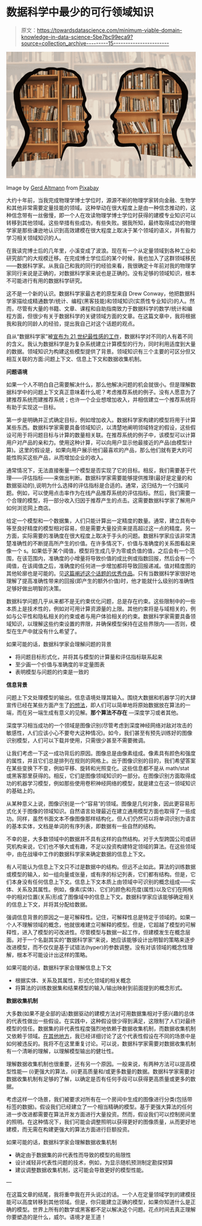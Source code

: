 # 数据科学中最少的可行领域知识

> 原文：<https://towardsdatascience.com/minimum-viable-domain-knowledge-in-data-science-5be7bc99eca9?source=collection_archive---------15----------------------->

![](img/75d6099745f6fc4151c2ad27b3961d4e.png)

Image by [Gerd Altmann](https://pixabay.com/users/geralt-9301/?utm_source=link-attribution&utm_medium=referral&utm_campaign=image&utm_content=1632912) from [Pixabay](https://pixabay.com/?utm_source=link-attribution&utm_medium=referral&utm_campaign=image&utm_content=1632912)

大约十年前，当我完成物理学博士学位时，源源不断的物理学家转向金融、生物学和其他非常需要定量技能的领域。这种举动在很大程度上是由一种信念推动的，这种信念带有一丝傲慢，即一个人在攻读物理学博士学位时获得的建模专业知识可以转移到其他领域。这些举措有些成功，有些失败。据我所知，最终取得成功的物理学家是那些谦逊地认识到高效建模在很大程度上取决于某个领域的语义，并有毅力学习相关领域知识的人。

在我读完博士后的几年里，小溪变成了波浪。现在有一个从定量领域到各种工业和研究部门的大规模迁移。在完成博士学位后的某个时候，我也加入了这群领域移民——数据科学家。从我自己和我的同行的经验来看，我很确定十年前对我的物理学家同行来说是正确的，对数据科学家来说也是正确的。没有足够的领域知识，根本不可能进行有用的数据科学研究。

这不是一个新的认识。数据科学家最古老的原型来自 Drew Conway，他把数据科学家描绘成精通数学/统计、编程(黑客技能)和领域知识(实质性专业知识)的人。然而，尽管有大量的书籍、文章、课程和自助指南致力于数据科学的数学/统计和编程方面，但很少有关于数据科学的关键领域方面的文章。在这篇文章中，我将根据我和我的同龄人的经验，提出我自己对这个话题的观点。

自从“数据科学家”被[宣布为 21 世纪最性感的工作](https://hbr.org/2012/10/data-scientist-the-sexiest-job-of-the-21st-century)，数据科学对不同的人有着不同的含义。我认为数据科学是为复杂系统建立计算模型的行为，同时利用适度到大量的数据。领域知识为构建这些模型提供了背景。领域知识有三个主要的可区分但又相互关联的方面:问题上下文、信息上下文和数据收集机制。

**问题语境**

如果一个人不明白自己需要解决什么，那么他解决问题的机会就很小。但是理解数据科学中的问题上下文真正意味着什么呢？考虑推荐系统的例子。没有人愿意为了建推荐系统而建推荐系统；也许一个企业想增加收入，并相信建立一个推荐系统将有助于实现这一目标。

第一步是明确并正式确定目标，例如增加收入。数据科学家构建的模型将用于计算某些东西。数据科学家需要具备领域知识，以清楚地阐明领域特定的假设，这些假设可用于将问题目标与计算的数量相关联。在推荐系统的例子中，该模型可以计算用户对产品的亲和力。使用这种计算，可以向用户显示他最接近的产品(由模型计算)。这里的假设是，如果向用户展示他们最喜欢的产品，那么他们就有更大的可能性购买这些产品，从而增加企业的收入。

通常情况下，无法直接衡量一个模型是否实现了它的目标。相反，我们需要基于代理——评估指标——来做出判断。数据科学家需要能够提供推理(最好是定量的和数据驱动的),说明为什么选择的评估指标是合适的。通常，这归结为一个归属问题。例如，可以使用点击率作为在线产品推荐系统的评估指标。然后，我们需要一个合理的模型，将一部分收入归因于推荐产生的点击。这需要数据科学家了解用户如何浏览网上商店。

给定一个模型和一个数据集，人们只能计算出一定精度的数量。通常，建立具有中等至良好精度的模型相对容易，但是需要大量投资来提高超过这一点的精度。另一方面，实际需要的准确度在很大程度上取决于手头的问题。数据科学家应该非常清楚准确性的不断提高所产生的价值。在许多情况下，价值与准确度的关系图看起来像一个 s。如果低于某个阈值，模型将生成几乎为零或负值的值，之后会有一个范围，在该范围内，准确度的小增量将导致价值的成比例或指数回报，然后会有一个阈值，在该阈值之后，准确度的任何进一步增加都将导致回报递减。值对精度图的其他轮廓也是可能的。见[这篇阐述这个话题的优秀作品](/how-to-build-an-ai-moat-386c81a79900)。只有当数据科学家很好地理解了提高准确性带来的回报(即产生的额外价值)时，他才能就什么级别的准确性足够好做出明智的决策。

数据科学问题几乎从来都不是无约束优化问题，总是存在约束。这些限制中的一些本质上是技术性的，例如对可用计算资源量的上限。其他约束将是与域相关的，例如与公平性和隐私相关的约束或者与用户体验相关的约束。数据科学家需要具备领域知识，以理解这些约束设置的界限，并确保模型保持在这些界限内——否则，模型在生产中就没有什么希望了。

如果可能的话，数据科学家会理解问题的背景

*   将问题目标形式化，并将其与模型的计算量和评估指标联系起来
*   至少画一个价值与准确度的半定量图表
*   表明模型与问题的约束是一致的

**信息背景**

问题上下文处理模型的输出。信息语境处理其输入。围绕大数据和机器学习的大肆宣传已经在某些方面产生了[的想法](https://www.wired.com/2008/06/pb-theory/)，即人们可以简单地将原始数据放在算法的一端，而在另一端生成有意义的见解。**那个算法不存在** —深度学习或者其他。

深度学习相当成功的一个领域是图像识别(尽管考虑到深度神经网络对敌对攻击的敏感性，人们应该小心不要夸大这种情况)。如今，我们甚至有预先训练好的图像识别模型，人们可以下载并使用，只需很少甚至不需要微调。

让我们考虑一下这一成功背后的原因。图像总是由像素组成。像素具有颜色和强度的属性，并且它们总是排列在规则的网格上。出于图像识别的目的，我们希望答案在某些变换下不变，例如平移、旋转和光照变化。这些信息都不是从 math/stat 或黑客那里获得的。相反，它们是图像领域知识的一部分。在图像识别方面取得成功的机器学习模型，例如那些使用卷积神经网络的模型，就是建立在这一领域知识的基础上的。

从某种意义上说，图像识别是一个“容易”的领域。图像是几何对象，因此更容易形式化关于图像的领域知识。自然语言处理最近在建立通用模型方面也取得了一些成功。同样，虽然书面文本不像图像那样结构化，但人们仍然可以将单词识别为语言的基本实体，文档是单词的有序列表，即数据有一些自然的结构。

不幸的是，大多数领域中的数据并不具有这样的自然结构。对于大型跨国公司或研究机构来说，它们也不够大或有趣，不足以投资构建特定领域的算法。在这些领域中，由在战壕中工作的数据科学家来确定数据的信息上下文。

有人可能认为信息上下文只不过是数据中的结构。但远不止如此。算法的训练数据或模型的输入，如一组向量或张量，或有序的标记列表，它们都有结构。但是，它们本身没有任何信息上下文。信息上下文本质上由领域中可识别的概念组成——实体、关系及其属性。例如，像素(实体)、它们的颜色和亮度(属性)以及它们在网格中的相对位置(关系)形成了图像域中的信息上下文。数据科学家应该能够确定相关的信息上下文，并将其分配给数据。

强调信息背景的原因之一是可解释性。记住，可解释性总是特定于领域的。如果一个人不理解领域的概念，他就很难建立可解释的模型。但是，它超越了模型的可解释性，进入了模型的可改进性。尽管模型与数据一起工作，但建模发生在概念层面。对于一个名副其实的“数据科学家”来说，她应该能够设计出明智的策略来逐步改进模型，而不仅仅是基于试错法(hyper)的参数调整。没有对该领域的概念性理解，根本不可能设计出这样的策略。

如果可能的话，数据科学家会理解信息上下文

*   根据实体、关系及其属性，形式化领域的相关概念
*   将算法的训练数据集和结果模型的输入/输出映射到前面提到的概念形式。

**数据收集机制**

大多数(如果不是全部的话)数据驱动的建模方法对可用数据集相对于感兴趣的总体的代表性做出一些假设。在实践中，这种假设很少得到满足，这限制了人们对最终模型的信任。数据集的非代表性程度强烈地依赖于数据收集机制，而数据收集机制又依赖于领域。[在其他地方](/trust-and-interpretability-in-machine-learning-b7be41f01704)，我已经详细讨论了这个代表性假设在不同的场景中是如何被违反的。我将不在这里重复讨论。可以说，数据科学家需要对数据收集机制有一个清晰的理解，以理解模型输出的健壮性。

理解数据收集机制也很重要，还有另一个原因。一般来说，有两种方法可以提高模型性能— (i)更强大的算法，(ii)更高质量和/或更多数量的数据。数据科学家需要对数据收集机制有足够的了解，以确定是否有任何手段可以获得更高质量或更多的数据。

考虑这样一个场景，我们被要求对所有在一个房间中生成的图像进行分类(包括带标签的数据)。假设我们已经建立了一个相当精确的模型。基于更强大算法的任何进一步改进都需要在算法开发方面进行大量投资。然而，假设我们可以控制房间里的照明。在这种情况下，我们可能会调整照明以获得更好的图像质量，从而更好地建模，而无需在构建更强大的算法方面进行巨额投资。

如果可能的话，数据科学家会理解数据收集机制

*   确定由于数据集的非代表性而导致的模型的局限性
*   设计减轻非代表性问题的技术，例如，为显示随机预测制定勘探预算
*   建议调整数据收集机制，这可能会导致更好的模型性能。

—

在这篇文章的结尾，我将重申我在开头说过的话。一个人在定量领域学到的建模技能可以高度转移到其他领域。但是，你只能建立正确的模型，如果你知道什么是正确的模型。世界上所有的数学或黑客都不足以解决这个问题。花点时间去真正理解你要塑造的是什么，威尔。语境才是王道！